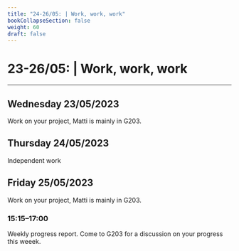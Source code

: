 ```yaml
---
title: "24-26/05: | Work, work, work"
bookCollapseSection: false
weight: 60
draft: false
---
```


# 23-26/05: | Work, work, work

---

## Wednesday 23/05/2023

Work on your project, Matti is mainly in G203.

## Thursday 24/05/2023

Independent work

## Friday 25/05/2023

Work on your project, Matti is mainly in G203.

### 15:15–17:00

Weekly progress report. Come to G203 for a discussion on your progress this weeek.